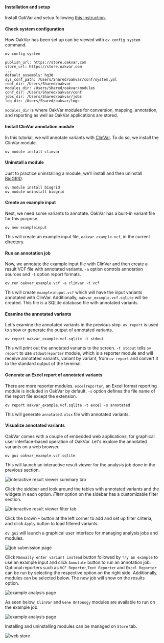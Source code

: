 #### Installation and setup

Install OakVar and setup following [this instruction](install_system.md).

#### Check system configuration

How OakVar has been set up can be viewed with `ov config system` command.

    ov config system

    publish_url: https://store.oakvar.com
    store_url: https://store.oakvar.com
    ...
    default_assembly: hg38
    sys_conf_path: /Users/Shared/oakvar/conf/system.yml
    root_dir: /Users/Shared/oakvar
    modules_dir: /Users/Shared/oakvar/modules
    conf_dir: /Users/Shared/oakvar/conf
    jobs_dir: /Users/Shared/oakvar/jobs
    log_dir: /Users/Shared/oakvar/logs

`modules_dir` is where OakVar modules for conversion, mapping, annotation, and reporting as well as OakVar applications are stored.

#### Install ClinVar annotation module

In this tutorial, we will annotate variants with [ClinVar](https://www.ncbi.nlm.nih.gov/clinvar). To do so, we install the ClinVar module.

    ov module install clinvar

#### Uninstall a module

Just to practice uninstalling a module, we'll install and then uninstall [BioGRID](http://thebiogrid.org).

    ov module install biogrid
    ov module uninstall biogrid

#### Create an example input

Next, we need some variants to annotate. OakVar has a built-in variant file for this purpose.

    ov new exampleinput

This will create an example input file, `oakvar_example.vcf`, in the current directory.

#### Run an annotation job

Now, we annotate the example input file with ClinVar and then create a result VCF file with annotated variants. `-a` option controls annotation sources and `-t` option report formats.

    ov run oakvar_example.vcf -a clinvar -t vcf

This will create `exampleinuput.vcf` which will have the input variants annotated with ClinVar. Additionally, `oakvar_example.vcf.sqlite` will be created. This file is a SQLite database file with annotated variants.

#### Examine the annotated variants

Let's examine the annotated variants in the previous step. `ov report` is used to show or generate the output of annotated variants.

    ov report oakvar_example.vcf.sqlite -t stdout

This will print out the annotated variants to the screen. `-t stdout` tells `ov report` to use `stdoutreporter` module, which is a reporter module and will receive annotated variants, variant by variant, from `ov report` and convert it to the standard output of the terminal.

#### Generate an Excel report of annotated variants

There are more reporter modules. `excelreporter`, an Excel format reporting module is included in OakVar by default. `-s` option defines the file name of the report file except the extension.

    ov report oakvar_example.vcf.sqlite -t excel -s annotated

This will generate `annotated.xlsx` file with annotated variants.

#### Visualize annotated variants

OakVar comes with a couple of embedded web applications, for graphical user interface-based operation of OakVar. Let's explore the annotated variants on a web browser.

    ov gui oakvar_example.vcf.sqlite

This will launch an interactive result viewer for the analysis job done in the previous section.

![interactive result viewer summary tab](images/ov_summary_exampleinputsqlite.png)

Click the sidebar and look around the tables with annotated variants and the widgets in each option. *Filter* option on the sidebar has a customizable filter section.

![interactive result viewer filter tab](images/ov_filter_example.png)

Click the brown `+` button at the left corner to add and set up filter criteria, and click `Apply` button to load filtered variants.

`ov gui` will launch a graphical user interface for managing analysis jobs and modules. 

![job submission page](images/ov_results.png)

Click `Manually enter variant instead` button followed by `Try an example` to use an example input and click `Annotate` button to run an annotation job. Optional reporters such as `VCF Reporter`,`Text Reporter` and `Excel Reporter` can be run by selecting the respective option on the right side. Additionally, modules can be selected below. The new job will show on the results option. 

![example analysis page](images/ov_analyze_example.png)

As seen below, `ClinVar` and `Gene Ontonogy` modules are available to run on the example job. 

![example analysis page](images/ov_analyze_module.png)


Installing and uninstalling modules can be managed on `Store` tab.

![web store](images/ov_gui_store.png)

